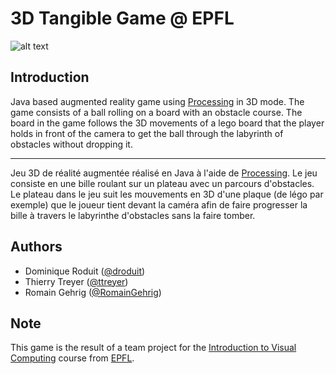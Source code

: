 # 3D Tangible Game @ EPFL

![alt text](https://dominique.leroduit.com/external/assets/img/game.jpg)

## Introduction
Java based augmented reality game using [Processing](https://processing.org) in 3D mode. The game consists of a ball rolling on a board with an obstacle course. The board in the game follows the 3D movements of a lego board that the player holds in front of the camera to get the ball through the labyrinth of obstacles without dropping it.

-----
Jeu 3D de réalité augmentée réalisé en Java à l'aide de [Processing](https://processing.org). Le jeu consiste en une bille roulant sur un plateau avec un parcours d'obstacles. Le plateau dans le jeu suit les mouvements en 3D d'une plaque (de légo par exemple) que le joueur tient devant la caméra afin de faire progresser la bille à travers le labyrinthe d'obstacles sans la faire tomber.

## Authors
- Dominique Roduit ([@droduit](https://github.com/droduit))
- Thierry Treyer ([@ttreyer](https://github.com/ttreyer))
- Romain Gehrig ([@RomainGehrig](https://github.com/RomainGehrig))

## Note
This game is the result of a team project for the [Introduction to Visual Computing](http://edu.epfl.ch/coursebook/en/introduction-to-visual-computing-CS-211) course from [EPFL](https://epfl.ch).
